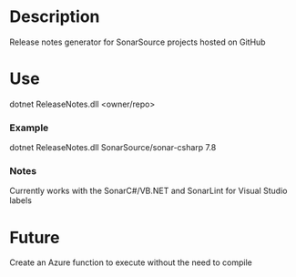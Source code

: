 # Description
Release notes generator for SonarSource projects hosted on GitHub

# Use
dotnet ReleaseNotes.dll <owner/repo> <milestone-name> <github-token>

### Example
dotnet ReleaseNotes.dll SonarSource/sonar-csharp 7.8 <github-token>

### Notes

Currently works with the SonarC#/VB.NET and SonarLint for Visual Studio labels

# Future

Create an Azure function to execute without the need to compile
